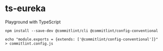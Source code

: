 # ts-eureka
Playground with TypeScript

```
npm install --save-dev @commitlint/cli @commitlint/config-conventional
```
```
echo "module.exports = {extends: ['@commitlint/config-conventional']}" > commitlint.config.js
```